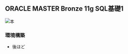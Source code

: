 ## ORACLE MASTER Bronze 11g SQL基礎1
![本](http://ecx.images-amazon.com/images/I/41Yub55MUyL._SX347_BO1,204,203,200_.jpg)

### 環境構築
+ 後ほど
